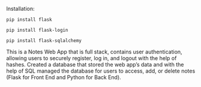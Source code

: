 Installation:

```
pip install flask

pip install flask-login

pip install flask-sqlalchemy
```
This is a Notes Web App that is full stack, contains user authentication, allowing users to securely register, log in, and logout with the help of hashes. Created a database that stored the web app’s data and with the help of SQL managed the database for users to access, add, or delete notes (Flask for Front End and Python for Back End).
